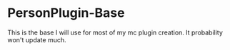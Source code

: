 # PersonPlugin-Base
This is the base I will use for most of my mc plugin creation. It probability won't update much.
